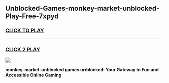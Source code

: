 
## Unblocked-Games-monkey-market-unblocked-Play-Free-7xpyd
<h3>
<a href="https://premium76.site?title=monkey-market-unblocked&ref=23A">CLICK TO PLAY</a></h3>
<hr>

<h3>
<a href="https://premium76.site?title=monkey-market-unblocked&ref=23A">CLICK 2 PLAY</a>
  
</h3>

<a href="https://premium76.site?title=monkey-market-unblocked&ref=23A"><img src="https://clearcache.store/games.png"></a>


**monkey-market-unblocked games unblocked: Your Gateway to Fun and Accessible Online Gaming**
